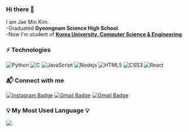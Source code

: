 ### Hi there 👋
I am Jae Min Kim.\
-Graduated **Gyeongnam Science High School**\.  
-Now I'm student of [**Korea University, Computer Science & Engineering**](https://www.korea.ac.kr/).


### ⚡ Technologies
![Python](https://img.shields.io/badge/-Python-3776AB?style=plastic-square&logo=Python&logoColor=white)
![C](https://img.shields.io/badge/-C-00599C?style=plastic-square&logo=c)
![JavaScript](https://img.shields.io/badge/-JavaScript-F7DF1E?style=plastic-square&logo=javascript&logoColor=black)
![Nodejs](https://img.shields.io/badge/-Nodejs-339933?style=plastic-square&logo=Node.js&logoColor=white)
![HTML5](https://img.shields.io/badge/-HTML5-E34F26?style=plastic-square&logo=html5&logoColor=white)
![CSS3](https://img.shields.io/badge/-CSS3-1572B6?style=plastic-square&logo=css3)
![React](https://img.shields.io/badge/-React-black?style=plastic-square&logo=react)


### 📬 Connect with me 
[![Instagram Badge](https://img.shields.io/badge/-jae_mini_02-E4405F?style=plastic-square&logo=instagram&logoColor=white&link=https://www.instagram.com/jae_mini_02/)](https://www.instagram.com/jae_mini_02/)
[![Gmail Badge](https://img.shields.io/badge/-goodjm0698@korea.ac.kr-EA4335?style=flat-plastic&logo=Gmail&logoColor=white&link=mailto:goodjm0698@korea.ac.kr)](mailto:goodjm0698@korea.ac.kr)
[![Gmail Badge](https://img.shields.io/badge/-goodjm0698@gmail.com-EA4335?style=flat-plastic&logo=Gmail&logoColor=white&link=mailto:goodjm0698@gmail.com)](mailto:goodjm0698@gmail.com)

### 💡 My Most Used Language 💡
<a href="https://github.com/goodjm0698">
    <img align="center" src="https://github-readme-stats.vercel.app/api/top-langs/?username=goodjm0698&layout=compact&show_icons=false&show_owner=goodjm0698&hide_title=false&theme=vue&hide=false" />
  </a>
<br/>
